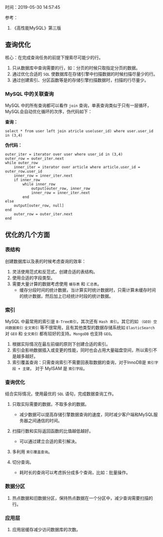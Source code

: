 时间：2019-05-30 14:57:45 

参考： 

1. 《高性能MySQL》第三版

## 查询优化 

核心：在完成查询任务的前提下搜索尽可能少的行。 

1. 只从数据库中查询需要的行，如：分页的时候只取指定分页的数据。
2. 通过优化合适的 `SQL` 使数据库在存储引擎中扫描数据的时候扫描尽量少的行。
3. 通过创建索引、分区函数等是的存储引擎扫描数据时，扫描的行尽量少。

### MySQL 中的关联查询 

MySQL 中的所有查询都可以看作 `join` 查询，单表查询类似于只有一层循环，MySQL会自动优化循环的次序，伪代码如下：

**查询：**

```mysql
select * from user left join atricle use(user_id) where user.user_id in (3,4)
```

**伪代码：**

```
outer_iter = iterator over user where user_id in (3,4)
outer_row = outer_iter.next
while outer_row
    inner_iter = iterator over article where article.user_id = outer_row.user_id 
    inner_row = inner_iter.next
    if inner_row
        while inner_row
            output[outer_row, inner_row
            inner_row = inner_iter.next
        end
else
    output[outer_row, null]
end
    outer_row = outer_iter.next 
end
```

## 优化的几个方面 

### 表结构 

创建数据库以及表的时候考虑查询的效率：

1. 灵活使用范式和反范式，创建合适的表结构。
2. 使用合适的字段类型。
3. 需要大量计算的数据考虑使用 `缓存表` 和 `汇总表`。
    * 缓存分段时间的统计数据，当计算实时统计数据时，只需计算未缓存时间的统计数据，然后加上已经统计时段的统计数据。

### 索引 

MySQL 中最常用的索引是 `B-Tree索引`，其次还有 `Hash 索引`。其它的如 `（GEO）空间数据索引` `全文索引` 等不很常用，且有其他类型的数据存储系统如 `ElasticSearch` 对 `GEO` 和 `全文索引` 都有较好的支持。`MongoDB` 也支持 `GEO`。

1. 根据实际情况在最左前缀的原则下创建合适的索引。
2. 索引会影响数据插入或变更的性能，同时也会占用大量磁盘空间，所以索引不是越多越好。
3. 索引覆盖查询：只需查询索引不需要回表取数据的查询，对于InnoDB是 `索引字段 + 主键`， 对于 MyISAM 是 `索引字段`。
   

### 查询优化 

结合实际情况，使用最优的 `SQL` 语句，完成数据查询工作。

1. 只取实际需要的数据，不取多余的数据。

    * 减少数据可以提高存储引擎数据查询的速度，同时减少客户端和MySQL服务器之间通信的时间。

2. 扫描行数和实际返回函数的比值越低越好。

    * 可以通过建立合适的索引解决。

3. 多利用 `索引覆盖查询`。

4. 切分查询。

    * 耗时长的查询可以考虑拆分成多个查询，比如：批量操作。

### 数据分区 

1. 热点数据和旧数据分区，保持热点数据在一个分区中，减少查询需要扫描的行。 

### 应用层

1. 应用层缓存减少访问数据库的次数。


